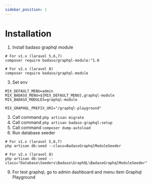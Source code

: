 ```yaml
---
sidebar_position: 1
---
```


# Installation

1. Install badaso graphql module

```
# For v1.x (laravel 5,6,7)
composer require badaso/graphql-module:^1.0

# For v2.x (laravel 8)
composer require badaso/graphql-module
```

3. Set env
```
MIX_DEFAULT_MENU=admin
MIX_BADASO_MENU=${MIX_DEFAULT_MENU},graphql-module
MIX_BADASO_MODULES=graphql-module

MIX_GRAPHQL_PREFIX_URI="/graphql-playground"
```
3. Call command `php artisan migrate`
4. Call command `php artisan badaso-graphql:setup`
5. Call command `composer dump-autoload`
7. Run database seeder

```
# For v1.x (laravel 5,6,7)
php artisan db:seed --class=BadasoGraphqlModuleSeeder

# For v2.x (laravel 8)
php artisan db:seed --class="Database\Seeders\Badaso\GraphQL\BadasoGraphqlModuleSeeder"
```

9. For test graphql, go to admin dashboard and menu item Graphql Playground